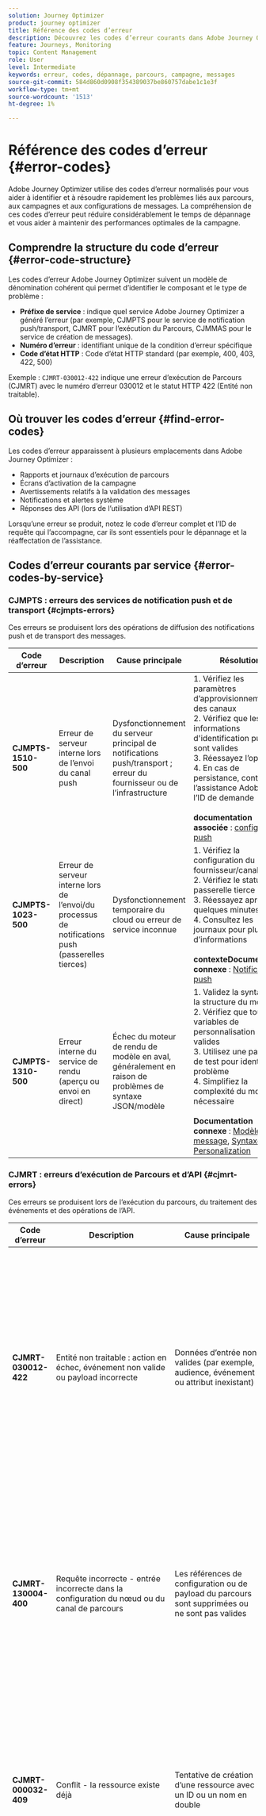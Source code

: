```yaml
---
solution: Journey Optimizer
product: journey optimizer
title: Référence des codes d’erreur
description: Découvrez les codes d’erreur courants dans Adobe Journey Optimizer et comment les résoudre
feature: Journeys, Monitoring
topic: Content Management
role: User
level: Intermediate
keywords: erreur, codes, dépannage, parcours, campagne, messages
source-git-commit: 584d860d0908f354389037be860757dabe1c1e3f
workflow-type: tm+mt
source-wordcount: '1513'
ht-degree: 1%

---
```



# Référence des codes d’erreur {#error-codes}

Adobe Journey Optimizer utilise des codes d’erreur normalisés pour vous aider à identifier et à résoudre rapidement les problèmes liés aux parcours, aux campagnes et aux configurations de messages. La compréhension de ces codes d’erreur peut réduire considérablement le temps de dépannage et vous aider à maintenir des performances optimales de la campagne.

## Comprendre la structure du code d’erreur {#error-code-structure}

Les codes d’erreur Adobe Journey Optimizer suivent un modèle de dénomination cohérent qui permet d’identifier le composant et le type de problème :

* **Préfixe de service** : indique quel service Adobe Journey Optimizer a généré l’erreur (par exemple, CJMPTS pour le service de notification push/transport, CJMRT pour l’exécution du Parcours, CJMMAS pour le service de création de messages).
* **Numéro d’erreur** : identifiant unique de la condition d’erreur spécifique
* **Code d’état HTTP** : Code d’état HTTP standard (par exemple, 400, 403, 422, 500)

Exemple : `CJMRT-030012-422` indique une erreur d’exécution de Parcours (CJMRT) avec le numéro d’erreur 030012 et le statut HTTP 422 (Entité non traitable).

## Où trouver les codes d’erreur {#find-error-codes}

Les codes d’erreur apparaissent à plusieurs emplacements dans Adobe Journey Optimizer :

* Rapports et journaux d’exécution de parcours
* Écrans d’activation de la campagne
* Avertissements relatifs à la validation des messages
* Notifications et alertes système
* Réponses des API (lors de l’utilisation d’API REST)

Lorsqu’une erreur se produit, notez le code d’erreur complet et l’ID de requête qui l’accompagne, car ils sont essentiels pour le dépannage et la réaffectation de l’assistance.

## Codes d’erreur courants par service {#error-codes-by-service}

### CJMPTS : erreurs des services de notification push et de transport {#cjmpts-errors}

Ces erreurs se produisent lors des opérations de diffusion des notifications push et de transport des messages.

| Code d’erreur | Description | Cause principale | Résolution |
|------------|-------------|-----------|-----------|
| **CJMPTS-1510-500** | Erreur de serveur interne lors de l’envoi du canal push | Dysfonctionnement du serveur principal de notifications push/transport ; erreur du fournisseur ou de l’infrastructure | &#x200B;1. Vérifiez les paramètres d’approvisionnement des canaux<br/>2. Vérifiez que les informations d&#39;identification push sont valides<br/>3. Réessayez l’opération<br/>4. En cas de persistance, contactez l’assistance Adobe avec l’ID de demande <br/><br/>**documentation associée** : [configuration push](../push/push-configuration.md) |
| **CJMPTS-1023-500** | Erreur de serveur interne lors de l’envoi/du processus de notifications push (passerelles tierces) | Dysfonctionnement temporaire du cloud ou erreur de service inconnue | &#x200B;1. Vérifiez la configuration du fournisseur/canal<br/>2. Vérifiez le statut de la passerelle tierce<br/>3. Réessayez après quelques minutes<br/>4. Consultez les journaux pour plus d’informations <br/><br/>**contexteDocumentation connexe** : [Notifications push](../push/create-push.md) |
| **CJMPTS-1310-500** | Erreur interne du service de rendu (aperçu ou envoi en direct) | Échec du moteur de rendu de modèle en aval, généralement en raison de problèmes de syntaxe JSON/modèle | &#x200B;1. Validez la syntaxe et la structure du modèle<br/>2. Vérifiez que toutes les variables de personnalisation sont valides<br/>3. Utilisez une payload de test pour identifier le problème<br/>4. Simplifiez la complexité du modèle si nécessaire <br/><br/>**Documentation connexe** : [Modèles de message](../content-management/content-templates.md), [Syntaxe Personalization](../personalization/personalization-syntax.md) |

### CJMRT : erreurs d’exécution de Parcours et d’API {#cjmrt-errors}

Ces erreurs se produisent lors de l’exécution du parcours, du traitement des événements et des opérations de l’API.

| Code d’erreur | Description | Cause principale | Résolution |
|------------|-------------|-----------|-----------|
| **CJMRT-030012-422** | Entité non traitable : action en échec, événement non valide ou payload incorrecte | Données d’entrée non valides (par exemple, audience, événement ou attribut inexistant) | &#x200B;1. Vérifiez à nouveau la structure de la payload d’entrée/d’événement<br/>2. Vérifiez que les objets référencés (audiences, jeux de données) existent et sont actifs<br/>3. Vérifiez que tous les champs obligatoires sont présents<br/>4. Testez avec une payload, dont le fonctionnement a été vérifié&#x200B;<br/><br/>**Documentation connexe** : [Dépannage de Parcours &#x200B;](troubleshooting.md), [Configuration des événements](../event/about-events.md) |
| **CJMRT-130004-400** | Requête incorrecte - entrée incorrecte dans la configuration du nœud ou du canal de parcours | Les références de configuration ou de payload du parcours sont supprimées ou ne sont pas valides | &#x200B;1. Vérifiez la configuration du nœud de parcours <br/>2. Vérifiez que toutes les ressources référencées (messages, audiences, actions) existent<br/>3. Correction ou mise à jour des références rompues<br/>4. Reconstruire la configuration du parcours si nécessaire <br/><br/>**Documentation connexe** : [création du Parcours &#x200B;](journey-gs.md), [Actions personnalisées](../action/about-custom-action-configuration.md) |
| **CJMRT-000032-409** | Conflit - la ressource existe déjà | Tentative de création d’une ressource avec un ID ou un nom en double | &#x200B;1. Utilisez des identifiants et des noms uniques pour toutes les ressources<br/>2. Recherchez les ressources existantes avec le même identifiant<br/>3. Supprimer ou renommer des objets en conflit<br/>4. Consultez les conventions de nommage <br/><br/>**documentation connexe** : [versions de Parcours &#x200B;](journey-gs.md#journey-versions) |
| **CJMRT-170016-400** | Requête incorrecte pendant la configuration/prévisualisation du parcours | Dépendance requise manquante ou lien de modèle rompu pour la payload | &#x200B;1. Vérifiez que toutes les ressources requises sont actives<br/>2. Vérifiez que les modèles et les blocs de contenu sont publiés<br/>3. Vérifiez que toutes les dépendances sont correctement liées<br/>4. Consultez les résultats du mode parcours test <br/><br/>**documentation connexe** : [Test des parcours &#x200B;](testing-the-journey.md), [dépendances de Parcours &#x200B;](journey-gs.md) |
| **CJMRT-080608-400** | Requête incorrecte dans le domaine/canal/délégation | Enregistrements DNS requis ou configuration d’e-mail/SMS manquante | &#x200B;1. Configuration DNS complète pour les domaines de messagerie<br/>2. Vérifiez que la délégation des sous-domaines est terminée<br/>3. Exécutez à nouveau les Assistants Configuration<br/>4. Accordez du temps pour la propagation du DNS (jusqu’à 72 heures)<br/><br/>**Documentation connexe** : [Surfaces de canal](../configuration/channel-surfaces.md), [Délégation de sous-domaine](../configuration/delegate-subdomain.md) |
| **CJMRT-110100-500** | Erreur interne sur la payload | Bogue de données/configuration du serveur principal ou configuration non prise en charge | &#x200B;1. Réessayez l’opération<br/>2. Simplifiez la configuration si vous utilisez des fonctionnalités avancées<br/>3. Transmettez-le au support Adobe avec l’identifiant de requête et la payload exacte<br/>4. Recherchez les problèmes connus dans les notes de mise à jour <br/><br/>**documentation connexe** : [Dépannage du Parcours &#x200B;](troubleshooting.md) |

### CJMAS : erreurs du service de création de messages {#cjmmas-errors}

Ces erreurs se produisent lors de la création, de la modification ou de la publication de messages, de préréglages et de contenu.

| Code d’erreur | Description | Cause principale | Résolution |
|------------|-------------|-----------|-----------|
| **CJMMAS-1149-400** | Requête incorrecte lors de l’enregistrement d’un message, d’un préréglage ou d’une variante | Champs obligatoires manquants dans le message ou mauvaise configuration | &#x200B;1. Renseignez tous les champs obligatoires (marqués d’un astérisque)<br/>2. Validez la configuration du message/préréglage<br/>3. Vérifiez les formats et les contraintes des valeurs de champ<br/>4. Consultez les messages de validation dans l’interface utilisateur <br/><br/>**documentation connexe** : [canal e-mail](../email/get-started-email.md), [surfaces de canal](../configuration/channel-surfaces.md) |
| **CJMMAS-2073-422** | Entité impossible à traiter dans la modification du préréglage de message | Erreur de validation, champ non pris en charge ou syntaxe incorrecte | &#x200B;1. Corrigez les erreurs de syntaxe/de champ comme indiqué<br/>2. Comparez-la à une configuration dont le fonctionnement a été vérifié<br/>3. Utilisez la validation de l’interface utilisateur des messages avant d’enregistrer<br/>4. Consultez les exigences de champ dans la documentation <br/><br/>**documentation connexe** : [Préréglages de message](../configuration/channel-surfaces.md), [Paramètres d’e-mail](../email/email-settings.md) |
| **CJMMAS-1300-500** | Erreur interne lors de la création du message | Panne du serveur principal en raison d’un problème d’infrastructure, de contenu volumineux ou d’une interruption de service | &#x200B;1. Simplifiez le modèle/contenu (réduisez la taille/la complexité)<br/>2. Réessayez l’opération<br/>3. Enregistrez le travail de manière incrémentielle<br/>4. Si l’erreur persiste, signalez-le à l’assistance Adobe <br/><br/>**documentation connexe** : [Modèles de contenu](../content-management/content-templates.md) |
| **CJMMAS-2001-200** | Statut de réussite mais bannière d’erreur : lien d’opt-out manquant | Lien de désabonnement obligatoire manquant dans la variante d’e-mail | &#x200B;1. Ajoutez un lien d’exclusion/de désabonnement à toutes les variantes d’e-mail<br/>2. Assurez-vous que le lien est présent dans chaque version <br/> langue 3. Utilisez l’assistant de personnalisation pour insérer un lien d’exclusion<br/>4. Tester toutes les variantes avant la publication <br/><br/>**Documentation connexe** : [Gestion du processus d’opt-out](../privacy/opt-out.md), [Conception d’e-mail](../email/content-from-scratch.md) |
| **CJMMAS-1603-403** | Interdit lors de la mise à jour/publication d’un modèle ou d’un préréglage | L’utilisateur ne dispose pas des autorisations/rôles requis ou l’action n’est pas autorisée dans l’état actuel | &#x200B;1. Vérifiez que l’utilisateur dispose des autorisations appropriées (Gestionnaire des messages, Auteur, etc.)<br/>2. Vérifiez le statut du paramètre prédéfini/du modèle (brouillon, publié, archivé)<br/>3. Demandez l’accès à l’administrateur si nécessaire<br/>4. Consultez les affectations de profils de produit <br/><br/>**documentation connexe** : [Autorisations](../administration/permissions.md), [Contrôle d’accès](../administration/permissions-overview.md) |

### CJMCMP : erreurs de campagne {#cjmcmp-errors}

Ces erreurs se produisent lors de la création, de la configuration et de l’activation de la campagne.

| Code d’erreur | Description | Cause principale | Résolution |
|------------|-------------|-----------|-----------|
| **CJMCMP-2050-400** | Requête incorrecte dans l’activation ou la validation de la campagne | Les références de la campagne ne sont pas valides ou comportent un segment ou une politique manquant | &#x200B;1. Contrôlez toutes les configurations de nœud de campagne<br/>2. Vérifiez que les liens de la politique/du segment sont à jour et valides<br/>3. Mettez à jour avec la configuration appropriée<br/>4. Tester à nouveau la campagne avant l’activation <br/><br/>**Documentation connexe** : [création de campagne](../campaigns/create-campaign.md), [validation de la campagne](../test-approve/gs-approval.md) |

## Approche générale de dépannage {#troubleshooting-approach}

Lorsque vous rencontrez un code d’erreur, suivez cette approche systématique :

1. **Identifier l’erreur** : notez le code d’erreur complet, le statut HTTP et tout message ou ID de requête associé.

2. **Rechercher le service** : utilisez le préfixe du service (CJMPTS, CJMRT, CJMMAS, CJMCMP) pour identifier le composant concerné.

3. **Vérifiez le code d’état** :
   * **400 (requête incorrecte)** : vérifiez les données d’entrée et la configuration
   * **403 (Interdit)** vérifier les autorisations et les droits d’accès
   * **409 (Conflit)** : Recherchez les ressources en double ou en conflit
   * **422 (entité non traitable)** : validation des données par rapport aux exigences du schéma
   * **500 (erreur de serveur interne)** : réessayez et réaffectez éventuellement le problème à l’assistance

4. **Vérifier les modifications récentes** : tenir compte de ce qui a été modifié récemment (mises à jour de parcours, nouvelles campagnes, modifications de configuration, etc.).

5. **Consulter la documentation** : utilisez les liens fournis dans ce guide pour accéder à la documentation détaillée sur la fonctionnalité affectée.

6. **Réessayer si nécessaire** : pour les erreurs de la série 500, une simple reprise après quelques minutes résout souvent les problèmes transitoires.

7. **Escalader si nécessaire** : si l’erreur persiste après les étapes de résolution suivantes, contactez l’assistance Adobe à l’adresse :
   * Code d’erreur complet
   * ID de requête (si disponible)
   * Procédure à suivre
   * Détails de configuration pertinents

## Bonnes pratiques pour éviter les erreurs courantes {#best-practices}

### Avant activation du parcours {#journey-best-practices}

* **Valider toutes les ressources** : assurez-vous que toutes les audiences référencées, les sources de données et les actions personnalisées sont actives
* **Test approfondi** : utilisez le mode test pour identifier les problèmes avant la publication ([En savoir plus](testing-the-journey.md)).
* **Vérification des autorisations** : vérifiez que vous disposez des droits d’accès nécessaires pour tous les composants
* **Vérifier les dépendances** : assurez-vous que tous les messages et contenus liés sont publiés

### Lors de la création de messages {#message-best-practices}

* **Remplir les champs obligatoires** : toujours remplir tous les champs obligatoires avant d’enregistrer
* **Inclure des liens de désabonnement** : ajoutez des liens de désabonnement à toutes les variantes d’e-mail ([En savoir plus](../privacy/opt-out.md)).
* **Valider la personnalisation** : tester tout le contenu dynamique avec des profils types ([En savoir plus](../personalization/personalization-build-expressions.md))
* **Faciliter la gestion des modèles** : évitez les modèles trop complexes susceptibles de causer des problèmes de rendu

### Pour la gestion des campagnes {#campaign-best-practices}

* **Vérification des données d’audience** : assurez-vous que les audiences cibles sont correctement configurées et renseignées
* **Vérifier le statut d’approbation** : comprendre les exigences d’approbation avant de tenter l’activation ([En savoir plus](../test-approve/gs-approval.md))
* **Configurations du moniteur** : vérifiez régulièrement la validité des surfaces et des préréglages de canal
* **Planifier les modifications DNS** : laissez suffisamment de temps à la propagation DNS lors de la mise à jour des domaines

## Ressources supplémentaires {#additional-resources}

* [Dépannage de parcours](troubleshooting.md)
* [Résolution des problèmes d’exécution](troubleshooting-execution.md)
* [Résolution des problèmes liés aux activités entrantes](troubleshooting-inbound.md)
* [Dépannage des actions personnalisées](../action/troubleshoot-custom-action.md)
* [FAQ sur le parcours](journey-faq.md)
* [Mécanismes de sécurisation et limitations](../start/guardrails.md)

## Obtention d’une assistance {#getting-support}

Si vous rencontrez des erreurs persistantes qui ne peuvent pas être résolues à l’aide de ce guide :

1. **Collecter des informations** : collecter le code d’erreur, l’identifiant de requête, les horodatages et les étapes à reproduire
2. **Vérification de l’état du système** : consultez [État d’Adobe](https://status.adobe.com/fr){target="_blank"} pour connaître les problèmes de service connus
3. **Rechercher dans la documentation** : consultez [Adobe Experience League](https://experienceleague.adobe.com/docs/journey-optimizer.html?lang=fr){target="_blank"} pour trouver des solutions.
4. **Engager la communauté** : posez des questions dans la communauté [Adobe Journey Optimizer](https://experienceleaguecommunities.adobe.com/t5/journey-optimizer/ct-p/journey-optimizer){target="_blank"}
5. **Contactez l’assistance Adobe** : envoyez un ticket d’assistance avec tous les détails pertinents

>[!NOTE]
>
>Cette référence de code d’erreur est continuellement mise à jour au fur et à mesure que de nouveaux codes sont identifiés et documentés. Pour obtenir les informations les plus récentes, consultez régulièrement les [blogs de la communauté Adobe Journey Optimizer](https://experienceleaguecommunities.adobe.com/t5/journey-optimizer-blogs/bg-p/journey-optimizer-blogs){target="_blank"}.

**Rubriques connexes**

* [Démystifier les codes d’erreur Adobe Journey Optimizer : partie 1](https://experienceleaguecommunities.adobe.com/t5/journey-optimizer-blogs/demystifying-adobe-journey-optimizer-error-codes-root-causes-and/ba-p/760884){target="_blank"}
* [Démystifier les codes d’erreur Adobe Journey Optimizer : partie 2](https://experienceleaguecommunities.adobe.com/t5/journey-optimizer-blogs/demystifying-adobe-journey-optimizer-error-codes-root-causes-and/bc-p/782661){target="_blank"}

